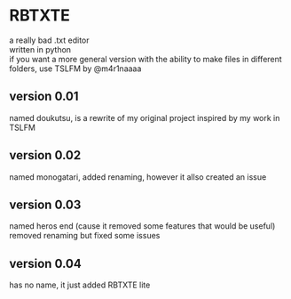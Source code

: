# RBTXTE
a really bad .txt editor  
written in python  
if you want a more general version with the ability to make files in different folders, use TSLFM by @m4r1naaaa  
## version 0.01 
named doukutsu, is a rewrite of my original project inspired by my work in TSLFM  
## version 0.02
named monogatari, added renaming, however it allso created an issue
## version 0.03
named heros end (cause it removed some features that would be useful) removed renaming but fixed some issues
## version 0.04
has no name, it just added RBTXTE lite
